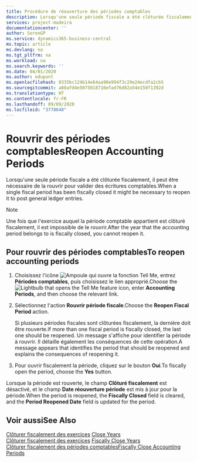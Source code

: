 ```yaml
---
title: Procédure de réouverture des périodes comptables
description: Lorsqu'une seule période fiscale a été clôturée fiscalement, il peut être nécessaire de la rouvrir pour valider des écritures comptables.
services: project-madeira
documentationcenter: ''
author: SorenGP
ms.service: dynamics365-business-central
ms.topic: article
ms.devlang: na
ms.tgt_pltfrm: na
ms.workload: na
ms.search.keywords: ''
ms.date: 04/01/2020
ms.author: edupont
ms.openlocfilehash: 0335bc124b14e64aa90e994f3c29e24ecdfa2cb5
ms.sourcegitcommit: a80afd4e5075018716efad76d82a54e158f1392d
ms.translationtype: HT
ms.contentlocale: fr-FR
ms.lasthandoff: 09/09/2020
ms.locfileid: "3778648"
---
```

# <a name="reopen-accounting-periods"></a><span data-ttu-id="36a0a-103">Rouvrir des périodes comptables</span><span class="sxs-lookup"><span data-stu-id="36a0a-103">Reopen Accounting Periods</span></span>
<span data-ttu-id="36a0a-104">Lorsqu'une seule période fiscale a été clôturée fiscalement, il peut être nécessaire de la rouvrir pour valider des écritures comptables.</span><span class="sxs-lookup"><span data-stu-id="36a0a-104">When a single fiscal period has been fiscally closed it might be necessary to reopen it to post general ledger entries.</span></span>  

> [!NOTE]  
>  <span data-ttu-id="36a0a-105">Une fois que l'exercice auquel la période comptable appartient est clôturé fiscalement, il est impossible de le rouvrir.</span><span class="sxs-lookup"><span data-stu-id="36a0a-105">After the year that the accounting period belongs to is fiscally closed, you cannot reopen it.</span></span>  

## <a name="to-reopen-accounting-periods"></a><span data-ttu-id="36a0a-106">Pour rouvrir des périodes comptables</span><span class="sxs-lookup"><span data-stu-id="36a0a-106">To reopen accounting periods</span></span>  

1.  <span data-ttu-id="36a0a-107">Choisissez l'icône ![Ampoule qui ouvre la fonction Tell Me](../../media/ui-search/search_small.png "Dites-moi ce que vous voulez faire"), entrez **Périodes comptables**, puis choisissez le lien approprié.</span><span class="sxs-lookup"><span data-stu-id="36a0a-107">Choose the ![Lightbulb that opens the Tell Me feature](../../media/ui-search/search_small.png "Tell me what you want to do") icon, enter **Accounting Periods**, and then choose the relevant link.</span></span>  
2.  <span data-ttu-id="36a0a-108">Sélectionnez l'action **Rouvrir période fiscale**.</span><span class="sxs-lookup"><span data-stu-id="36a0a-108">Choose the **Reopen Fiscal Period** action.</span></span>  

    <span data-ttu-id="36a0a-109">Si plusieurs périodes fiscales sont clôturées fiscalement, la dernière doit être rouverte.</span><span class="sxs-lookup"><span data-stu-id="36a0a-109">If more than one fiscal period is fiscally closed, the last one should be reopened.</span></span> <span data-ttu-id="36a0a-110">Un message s'affiche pour identifier la période à rouvrir. Il détaille également les conséquences de cette opération.</span><span class="sxs-lookup"><span data-stu-id="36a0a-110">A message appears that identifies the period that should be reopened and explains the consequences of reopening it.</span></span>  

3.  <span data-ttu-id="36a0a-111">Pour ouvrir fiscalement la période, cliquez sur le bouton **Oui**.</span><span class="sxs-lookup"><span data-stu-id="36a0a-111">To fiscally open the period, choose the **Yes** button.</span></span>  

<span data-ttu-id="36a0a-112">Lorsque la période est rouverte, le champ **Clôturé fiscalement** est désactivé, et le champ **Date réouverture période** est mis à jour pour la période.</span><span class="sxs-lookup"><span data-stu-id="36a0a-112">When the period is reopened, the **Fiscally Closed** field is cleared, and the **Period Reopened Date** field is updated for the period.</span></span>  

## <a name="see-also"></a><span data-ttu-id="36a0a-113">Voir aussi</span><span class="sxs-lookup"><span data-stu-id="36a0a-113">See Also</span></span>  
 <span data-ttu-id="36a0a-114">[Clôturer fiscalement des exercices](how-to-close-years.md) </span><span class="sxs-lookup"><span data-stu-id="36a0a-114">[Close Years](how-to-close-years.md) </span></span>  
 <span data-ttu-id="36a0a-115">[Clôturer fiscalement des exercices](how-to-fiscally-close-years.md) </span><span class="sxs-lookup"><span data-stu-id="36a0a-115">[Fiscally Close Years](how-to-fiscally-close-years.md) </span></span>  
 [<span data-ttu-id="36a0a-116">Clôturer fiscalement des périodes comptables</span><span class="sxs-lookup"><span data-stu-id="36a0a-116">Fiscally Close Accounting Periods</span></span>](how-to-fiscally-close-accounting-periods.md)
